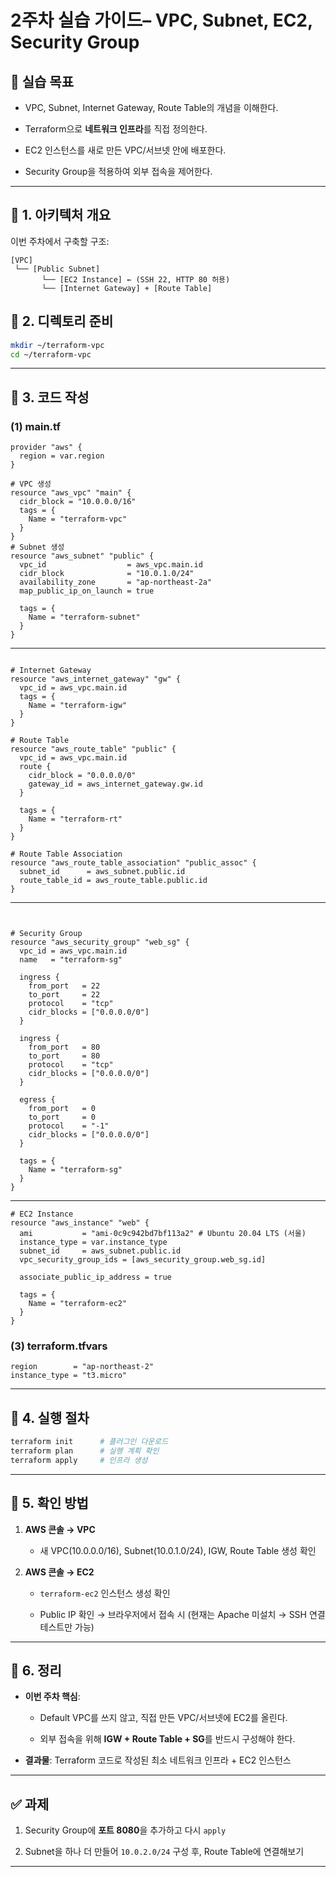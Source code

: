 #  2주차 실습 가이드– VPC, Subnet, EC2, Security Group

## 🎯 실습 목표

- VPC, Subnet, Internet Gateway, Route Table의 개념을 이해한다.
    
- Terraform으로 **네트워크 인프라**를 직접 정의한다.
    
- EC2 인스턴스를 새로 만든 VPC/서브넷 안에 배포한다.
    
- Security Group을 적용하여 외부 접속을 제어한다.
    

---

## 📌 1. 아키텍처 개요

이번 주차에서 구축할 구조:

```
[VPC]
 └── [Public Subnet]
       └── [EC2 Instance] ← (SSH 22, HTTP 80 허용)
       └── [Internet Gateway] + [Route Table]
```


## 📌 2. 디렉토리 준비

```bash
mkdir ~/terraform-vpc
cd ~/terraform-vpc
```

---
<!-- _class: medium -->

## 📌 3. 코드 작성

### (1) main.tf

```hcl
provider "aws" {
  region = var.region
}

# VPC 생성
resource "aws_vpc" "main" {
  cidr_block = "10.0.0.0/16"
  tags = {
    Name = "terraform-vpc"
  }
}
# Subnet 생성
resource "aws_subnet" "public" {
  vpc_id                  = aws_vpc.main.id
  cidr_block              = "10.0.1.0/24"
  availability_zone       = "ap-northeast-2a"
  map_public_ip_on_launch = true

  tags = {
    Name = "terraform-subnet"
  }
}
```
---

<!-- _class: medium -->

```hcl

# Internet Gateway
resource "aws_internet_gateway" "gw" {
  vpc_id = aws_vpc.main.id
  tags = {
    Name = "terraform-igw"
  }
}

# Route Table
resource "aws_route_table" "public" {
  vpc_id = aws_vpc.main.id
  route {
    cidr_block = "0.0.0.0/0"
    gateway_id = aws_internet_gateway.gw.id
  }

  tags = {
    Name = "terraform-rt"
  }
}

# Route Table Association
resource "aws_route_table_association" "public_assoc" {
  subnet_id      = aws_subnet.public.id
  route_table_id = aws_route_table.public.id
}

```
---
<!-- _class: medium -->

```hcl


# Security Group
resource "aws_security_group" "web_sg" {
  vpc_id = aws_vpc.main.id
  name   = "terraform-sg"

  ingress {
    from_port   = 22
    to_port     = 22
    protocol    = "tcp"
    cidr_blocks = ["0.0.0.0/0"]
  }

  ingress {
    from_port   = 80
    to_port     = 80
    protocol    = "tcp"
    cidr_blocks = ["0.0.0.0/0"]
  }

  egress {
    from_port   = 0
    to_port     = 0
    protocol    = "-1"
    cidr_blocks = ["0.0.0.0/0"]
  }

  tags = {
    Name = "terraform-sg"
  }
}

```
---
```hcl
# EC2 Instance
resource "aws_instance" "web" {
  ami           = "ami-0c9c942bd7bf113a2" # Ubuntu 20.04 LTS (서울)
  instance_type = var.instance_type
  subnet_id     = aws_subnet.public.id
  vpc_security_group_ids = [aws_security_group.web_sg.id]

  associate_public_ip_address = true

  tags = {
    Name = "terraform-ec2"
  }
}
```

### (3) terraform.tfvars

```hcl
region        = "ap-northeast-2"
instance_type = "t3.micro"
```

---

## 📌 4. 실행 절차

```bash
terraform init      # 플러그인 다운로드
terraform plan      # 실행 계획 확인
terraform apply     # 인프라 생성
```

---

## 📌 5. 확인 방법

1. **AWS 콘솔 → VPC**
    
    - 새 VPC(10.0.0.0/16), Subnet(10.0.1.0/24), IGW, Route Table 생성 확인
        
2. **AWS 콘솔 → EC2**
    
    - `terraform-ec2` 인스턴스 생성 확인
        
    - Public IP 확인 → 브라우저에서 접속 시 (현재는 Apache 미설치 → SSH 연결 테스트만 가능)
        

---

## 📌 6. 정리

- **이번 주차 핵심**:
    
    - Default VPC를 쓰지 않고, 직접 만든 VPC/서브넷에 EC2를 올린다.
        
    - 외부 접속을 위해 **IGW + Route Table + SG**를 반드시 구성해야 한다.
        
- **결과물**: Terraform 코드로 작성된 최소 네트워크 인프라 + EC2 인스턴스
    

---

## ✅ 과제

1. Security Group에 **포트 8080**을 추가하고 다시 `apply`
    
2. Subnet을 하나 더 만들어 `10.0.2.0/24` 구성 후, Route Table에 연결해보기
    

---
